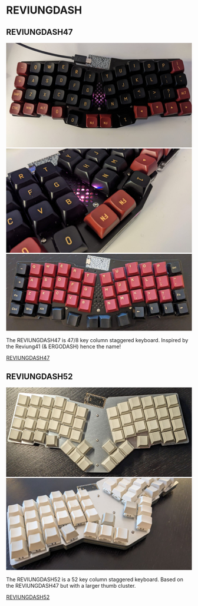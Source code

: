# REVIUNGDASH

## REVIUNGDASH47

![REVIUNG47 Front](reviungdash47/image/Reviungdash47_front.jpg)  
![REVIUNG47 Zoom](reviungdash47/image/Reviungdash47_zoom.jpg)  
![REVIUNG47 Front 2](reviungdash47/image/Reviungdash47_front2.jpg)  

The REVIUNGDASH47 is 47/8 key column staggered keyboard. Inspired by the Reviung41
(& ERGODASH) hence the name!

[REVIUNGDASH47](reviungdash47/)

## REVIUNGDASH52

![REVIUNG52 Front](reviungdash52/image/Reviungdash52_front.jpg)  
![REVIUNG52 Zoom](reviungdash52/image/Reviungdash52_zoom.jpg)  

The REVIUNGDASH52 is a 52 key column staggered keyboard. Based on the
REVIUNGDASH47 but with a larger thumb cluster.

[REVIUNGDASH52](reviungdash52/)
